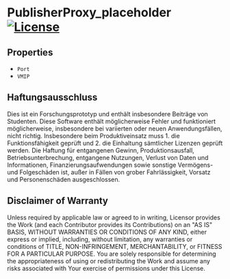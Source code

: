# PublisherProxy_placeholder [![License](https://img.shields.io/badge/License-Apache%202.0-blue.svg)](https://opensource.org/licenses/Apache-2.0)

## Properties

* `Port`
* `VMIP`

## Haftungsausschluss

Dies ist ein Forschungsprototyp und enthält insbesondere Beiträge von Studenten.
Diese Software enthält möglicherweise Fehler und funktioniert möglicherweise, insbesondere bei variierten oder neuen
  Anwendungsfällen, nicht richtig.
Insbesondere beim Produktiveinsatz muss 1. die Funktionsfähigkeit geprüft und 2. die Einhaltung sämtlicher Lizenzen geprüft werden.
Die Haftung für entgangenen Gewinn, Produktionsausfall, Betriebsunterbrechung, entgangene Nutzungen, Verlust von Daten
 und Informationen, Finanzierungsaufwendungen sowie sonstige Vermögens- und Folgeschäden ist, außer in Fällen von grober
 Fahrlässigkeit, Vorsatz und Personenschäden ausgeschlossen.

## Disclaimer of Warranty
Unless required by applicable law or agreed to in writing, Licensor provides the Work (and each Contributor
 provides its Contributions) on an "AS IS" BASIS, WITHOUT WARRANTIES OR CONDITIONS OF ANY KIND, either express
 or implied, including, without limitation, any warranties or conditions of TITLE, NON-INFRINGEMENT,
 MERCHANTABILITY, or FITNESS FOR A PARTICULAR PURPOSE.
You are solely responsible for determining the appropriateness of using or redistributing the Work and assume any risks
 associated with Your exercise of permissions under this License.
